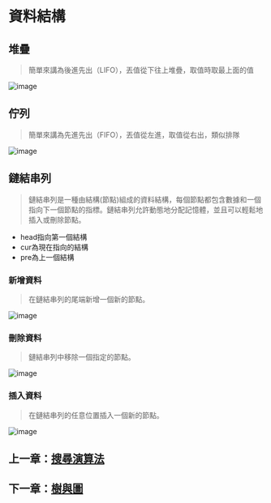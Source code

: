# 資料結構



## 堆疊

> 簡單來講為後進先出（LIFO），丟值從下往上堆疊，取值時取最上面的值

![image](https://github.com/xixa3333/algorithm/assets/128284090/04066d37-9e79-4c4e-ae14-bfdcadac9899)


## 佇列

> 簡單來講為先進先出（FIFO），丟值從左進，取值從右出，類似排隊

![image](https://github.com/xixa3333/algorithm/assets/128284090/02d411c4-b547-4ebd-8b8b-a61ac4856a98)


## 鏈結串列
> 鏈結串列是一種由結構(節點)組成的資料結構，每個節點都包含數據和一個指向下一個節點的指標。鏈結串列允許動態地分配記憶體，並且可以輕鬆地插入或刪除節點。

- head指向第一個結構
- cur為現在指向的結構
- pre為上一個結構
  
### 新增資料
> 在鏈結串列的尾端新增一個新的節點。

![image](https://github.com/xixa3333/algorithm/assets/128284090/2580271f-24a7-463b-9bc6-6d808dc21bd7)

### 刪除資料
> 鏈結串列中移除一個指定的節點。

![image](https://github.com/xixa3333/algorithm/assets/128284090/b3898ec3-8420-4101-9e28-d48fa4097497)

### 插入資料
> 在鏈結串列的任意位置插入一個新的節點。

![image](https://github.com/xixa3333/algorithm/assets/128284090/05672865-6047-481a-860b-51ec0aa3adb3)

## 上一章：[搜尋演算法](https://github.com/xixa3333/algorithm/blob/main/%E6%90%9C%E5%B0%8B%E6%BC%94%E7%AE%97%E6%B3%95.md)
## 下一章：[樹與圖]()
